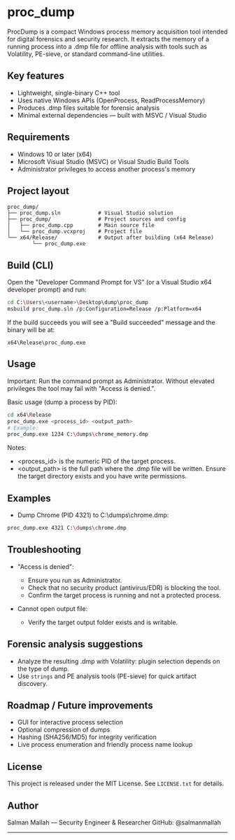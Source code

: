 # proc_dump

ProcDump is a compact Windows process memory acquisition tool intended for digital forensics and security research. It extracts the memory of a running process into a .dmp file for offline analysis with tools such as Volatility, PE-sieve, or standard command-line utilities.

## Key features

- Lightweight, single-binary C++ tool
- Uses native Windows APIs (OpenProcess, ReadProcessMemory)
- Produces .dmp files suitable for forensic analysis
- Minimal external dependencies — built with MSVC / Visual Studio

## Requirements

- Windows 10 or later (x64)
- Microsoft Visual Studio (MSVC) or Visual Studio Build Tools
- Administrator privileges to access another process's memory

## Project layout

```
proc_dump/
├── proc_dump.sln            # Visual Studio solution
├── proc_dump/               # Project sources and config
│   ├── proc_dump.cpp        # Main source file
│   └── proc_dump.vcxproj    # Project file
└── x64/Release/             # Output after building (x64 Release)
		└── proc_dump.exe
```

## Build (CLI)

Open the "Developer Command Prompt for VS" (or a Visual Studio x64 developer prompt) and run:

```bash
cd C:\Users\<username>\Desktop\dump\proc_dump
msbuild proc_dump.sln /p:Configuration=Release /p:Platform=x64
```

If the build succeeds you will see a "Build succeeded" message and the binary will be at:

```
x64\Release\proc_dump.exe
```

## Usage

Important: Run the command prompt as Administrator. Without elevated privileges the tool may fail with "Access is denied.".

Basic usage (dump a process by PID):

```bash
cd x64\Release
proc_dump.exe <process_id> <output_path>
# Example:
proc_dump.exe 1234 C:\dumps\chrome_memory.dmp
```

Notes:
- <process_id> is the numeric PID of the target process.
- <output_path> is the full path where the .dmp file will be written. Ensure the target directory exists and you have write permissions.

## Examples

- Dump Chrome (PID 4321) to C:\dumps\chrome.dmp:

```bash
proc_dump.exe 4321 C:\dumps\chrome.dmp
```

## Troubleshooting

- "Access is denied":
	- Ensure you run as Administrator.
	- Check that no security product (antivirus/EDR) is blocking the tool.
	- Confirm the target process is running and not a protected process.

- Cannot open output file:
	- Verify the target output folder exists and is writable.

## Forensic analysis suggestions

- Analyze the resulting .dmp with Volatility: plugin selection depends on the type of dump.
- Use `strings` and PE analysis tools (PE-sieve) for quick artifact discovery.

## Roadmap / Future improvements

- GUI for interactive process selection
- Optional compression of dumps
- Hashing (SHA256/MD5) for integrity verification
- Live process enumeration and friendly process name lookup

## License

This project is released under the MIT License. See `LICENSE.txt` for details.

## Author

Salman Mallah — Security Engineer & Researcher
GitHub: @salmanmallah

---

